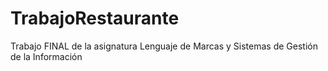 # TrabajoRestaurante
Trabajo FINAL de la asignatura Lenguaje de Marcas y Sistemas de Gestión de la Información
